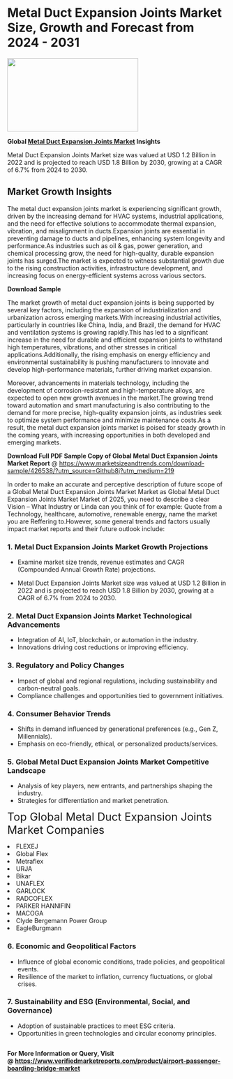 <H1>Metal Duct Expansion Joints Market Size, Growth and Forecast from 2024 - 2031</H1><img class="aligncenter size-medium wp-image-584254" src="https://thirdeyenews.in/wp-content/uploads/2024/09/Global-Market-Research-300x168.jpeg" alt="" width="300" height="168" /><p><strong>Global&nbsp;<a href="https://www.marketsizeandtrends.com/download-sample/426538/?utm_source=Github8j?utm_medium=219">Metal Duct Expansion Joints Market</a> Insights</strong></p><p>Metal Duct Expansion Joints Market size was valued at USD 1.2 Billion in 2022 and is projected to reach USD 1.8 Billion by 2030, growing at a CAGR of 6.7% from 2024 to 2030.</p><p><h2>Market Growth Insights</h2> <p>The metal duct expansion joints market is experiencing significant growth, driven by the increasing demand for HVAC systems, industrial applications, and the need for effective solutions to accommodate thermal expansion, vibration, and misalignment in ducts.Expansion joints are essential in preventing damage to ducts and pipelines, enhancing system longevity and performance.As industries such as oil & gas, power generation, and chemical processing grow, the need for high-quality, durable expansion joints has surged.The market is expected to witness substantial growth due to the rising construction activities, infrastructure development, and increasing focus on energy-efficient systems across various sectors.</p> <p><strong>Download Sample</strong></p> <p>The market growth of metal duct expansion joints is being supported by several key factors, including the expansion of industrialization and urbanization across emerging markets.With increasing industrial activities, particularly in countries like China, India, and Brazil, the demand for HVAC and ventilation systems is growing rapidly.This has led to a significant increase in the need for durable and efficient expansion joints to withstand high temperatures, vibrations, and other stresses in critical applications.Additionally, the rising emphasis on energy efficiency and environmental sustainability is pushing manufacturers to innovate and develop high-performance materials, further driving market expansion.</p> <p>Moreover, advancements in materials technology, including the development of corrosion-resistant and high-temperature alloys, are expected to open new growth avenues in the market.The growing trend toward automation and smart manufacturing is also contributing to the demand for more precise, high-quality expansion joints, as industries seek to optimize system performance and minimize maintenance costs.As a result, the metal duct expansion joints market is poised for steady growth in the coming years, with increasing opportunities in both developed and emerging markets.</p> <p><span class=""><strong>Download Full PDF Sample Copy of Global Metal Duct Expansion Joints Market Report</strong> @ <a href="https://www.marketsizeandtrends.com/download-sample/426538/?utm_source=Github8j?utm_medium=219" target="_blank">https://www.marketsizeandtrends.com/download-sample/426538/?utm_source=Github8j?utm_medium=219</a></span></p><p>In order to make an accurate and perceptive description of future scope of a Global&nbsp;Metal Duct Expansion Joints Market Market as Global&nbsp;Metal Duct Expansion Joints Market Market of 2025, you need to describe a clear Vision &ndash; What Industry or Linda can you think of for example: Quote from a Technology, healthcare, automotive, renewable energy, name the market you are Reffering to.However, some general trends and factors usually impact market reports and their future outlook include:</p><h3>1.&nbsp;<strong>Metal Duct Expansion Joints Market Growth Projections</strong></h3><ul><li>Examine market size trends, revenue estimates and CAGR (Compounded Annual Growth Rate) projections.</li><li><p>Metal Duct Expansion Joints Market size was valued at USD 1.2 Billion in 2022 and is projected to reach USD 1.8 Billion by 2030, growing at a CAGR of 6.7% from 2024 to 2030.</p></li></ul><h3>2.&nbsp;<strong>Metal Duct Expansion Joints Market Technological Advancements</strong></h3><ul><li>Integration of AI, IoT, blockchain, or automation in the industry.</li><li>Innovations driving cost reductions or improving efficiency.</li></ul><h3>3.&nbsp;<strong>Regulatory and Policy Changes</strong></h3><ul><li>Impact of global and regional regulations, including sustainability and carbon-neutral goals.</li><li>Compliance challenges and opportunities tied to government initiatives.</li></ul><h3>4.&nbsp;<strong>Consumer Behavior Trends</strong></h3><ul><li>Shifts in demand influenced by generational preferences (e.g., Gen Z, Millennials).</li><li>Emphasis on eco-friendly, ethical, or personalized products/services.</li></ul><h3>5.&nbsp;<strong>Global Metal Duct Expansion Joints Market Competitive Landscape</strong></h3><ul><li>Analysis of key players, new entrants, and partnerships shaping the industry.</li><li>Strategies for differentiation and market penetration.</li></ul><p data-pm-slice="1 1 []"><span style="color: inherit; font-family: inherit; font-size: 25px;">Top Global Metal Duct Expansion Joints Market Companies</span></p><div class="" data-test-id=""><p><li>FLEXEJ</li><li> Global Flex</li><li> Metraflex</li><li> URJA</li><li> Bikar</li><li> UNAFLEX</li><li> GARLOCK</li><li> RADCOFLEX</li><li> PARKER HANNIFIN</li><li> MACOGA</li><li> Clyde Bergemann Power Group</li><li> EagleBurgmann</li></p></div><h3>6.&nbsp;<strong>Economic and Geopolitical Factors</strong></h3><ul><li>Influence of global economic conditions, trade policies, and geopolitical events.</li><li>Resilience of the market to inflation, currency fluctuations, or global crises.</li></ul><h3>7.&nbsp;<strong>Sustainability and ESG (Environmental, Social, and Governance)</strong></h3><ul><li>Adoption of sustainable practices to meet ESG criteria.</li><li>Opportunities in green technologies and circular economy principles.</li></ul><h2><strong style="font-size: 14px;">For More Information or Query, Visit @&nbsp;</strong><a style="background-color: #ffffff; font-size: 14px;" href="https://www.marketsizeandtrends.com/report/metal-duct-expansion-joints-market/" target="_blank">https://www.verifiedmarketreports.com/product/airport-passenger-boarding-bridge-market</a></h2>